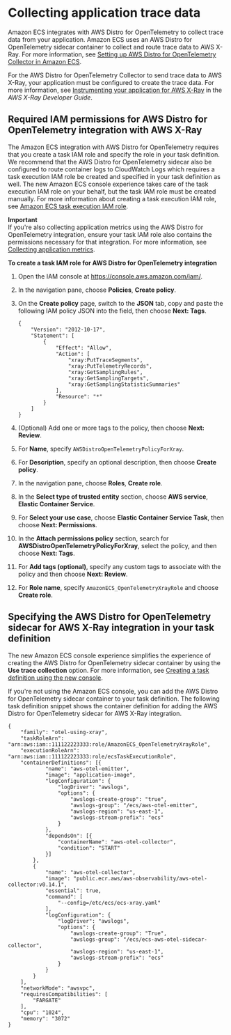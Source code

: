 # Collecting application trace data<a name="trace-data"></a>

Amazon ECS integrates with AWS Distro for OpenTelemetry to collect trace data from your application\. Amazon ECS uses an AWS Distro for OpenTelemetry sidecar container to collect and route trace data to AWS X\-Ray\. For more information, see [Setting up AWS Distro for OpenTelemetry Collector in Amazon ECS](https://aws-otel.github.io/docs/setup/ecs)\.

For the AWS Distro for OpenTelemetry Collector to send trace data to AWS X\-Ray, your application must be configured to create the trace data\. For more information, see [Instrumenting your application for AWS X\-Ray](https://docs.aws.amazon.com/xray/latest/devguide/xray-instrumenting-your-app.html) in the *AWS X\-Ray Developer Guide*\.

## Required IAM permissions for AWS Distro for OpenTelemetry integration with AWS X\-Ray<a name="trace-data-iam"></a>

The Amazon ECS integration with AWS Distro for OpenTelemetry requires that you create a task IAM role and specify the role in your task definition\. We recommend that the AWS Distro for OpenTelemetry sidecar also be configured to route container logs to CloudWatch Logs which requires a task execution IAM role be created and specified in your task definition as well\. The new Amazon ECS console experience takes care of the task execution IAM role on your behalf, but the task IAM role must be created manually\. For more information about creating a task execution IAM role, see [Amazon ECS task execution IAM role](task_execution_IAM_role.md)\.

**Important**  
If you're also collecting application metrics using the AWS Distro for OpenTelemetry integration, ensure your task IAM role also contains the permissions necessary for that integration\. For more information, see [Collecting application metrics](metrics-data.md)\.

**To create a task IAM role for AWS Distro for OpenTelemetry integration**

1. Open the IAM console at [https://console\.aws\.amazon\.com/iam/](https://console.aws.amazon.com/iam/)\.

1. In the navigation pane, choose **Policies**, **Create policy**\.

1. On the **Create policy** page, switch to the **JSON** tab, copy and paste the following IAM policy JSON into the field, then choose **Next: Tags**\.

   ```
   {
       "Version": "2012-10-17",
       "Statement": [
           {
               "Effect": "Allow",
               "Action": [
                   "xray:PutTraceSegments",
                   "xray:PutTelemetryRecords",
                   "xray:GetSamplingRules",
                   "xray:GetSamplingTargets",
                   "xray:GetSamplingStatisticSummaries"
               ],
               "Resource": "*"
           }
       ]
   }
   ```

1. \(Optional\) Add one or more tags to the policy, then choose **Next: Review**\.

1. For **Name**, specify `AWSDistroOpenTelemetryPolicyForXray`\.

1. For **Description**, specify an optional description, then choose **Create policy**\.

1. In the navigation pane, choose **Roles**, **Create role**\.

1. In the **Select type of trusted entity** section, choose **AWS service**, **Elastic Container Service**\.

1. For **Select your use case**, choose **Elastic Container Service Task**, then choose **Next: Permissions**\.

1. In the **Attach permissions policy** section, search for **AWSDistroOpenTelemetryPolicyForXray**, select the policy, and then choose **Next: Tags**\.

1. For **Add tags \(optional\)**, specify any custom tags to associate with the policy and then choose **Next: Review**\.

1. For **Role name**, specify `AmazonECS_OpenTelemetryXrayRole` and choose **Create role**\.

## Specifying the AWS Distro for OpenTelemetry sidecar for AWS X\-Ray integration in your task definition<a name="trace-data-containerdefinitions"></a>

The new Amazon ECS console experience simplifies the experience of creating the AWS Distro for OpenTelemetry sidecar container by using the **Use trace collection** option\. For more information, see [Creating a task definition using the new console](create-task-definition.md)\.

If you're not using the Amazon ECS console, you can add the AWS Distro for OpenTelemetry sidecar container to your task definition\. The following task definition snippet shows the container definition for adding the AWS Distro for OpenTelemetry sidecar for AWS X\-Ray integration\.

```
{
	"family": "otel-using-xray",
	"taskRoleArn": "arn:aws:iam::111122223333:role/AmazonECS_OpenTelemetryXrayRole",
	"executionRoleArn": "arn:aws:iam::111122223333:role/ecsTaskExecutionRole",
	"containerDefinitions": [{
			"name": "aws-otel-emitter",
			"image": "application-image",
			"logConfiguration": {
				"logDriver": "awslogs",
				"options": {
					"awslogs-create-group": "true",
					"awslogs-group": "/ecs/aws-otel-emitter",
					"awslogs-region": "us-east-1",
					"awslogs-stream-prefix": "ecs"
				}
			},
			"dependsOn": [{
				"containerName": "aws-otel-collector",
				"condition": "START"
			}]
		},
		{
			"name": "aws-otel-collector",
			"image": "public.ecr.aws/aws-observability/aws-otel-collector:v0.14.1",
			"essential": true,
			"command": [
				"--config=/etc/ecs/ecs-xray.yaml"
			],
			"logConfiguration": {
				"logDriver": "awslogs",
				"options": {
					"awslogs-create-group": "True",
					"awslogs-group": "/ecs/ecs-aws-otel-sidecar-collector",
					"awslogs-region": "us-east-1",
					"awslogs-stream-prefix": "ecs"
				}
			}
		}
	],
	"networkMode": "awsvpc",
	"requiresCompatibilities": [
		"FARGATE"
	],
	"cpu": "1024",
	"memory": "3072"
}
```